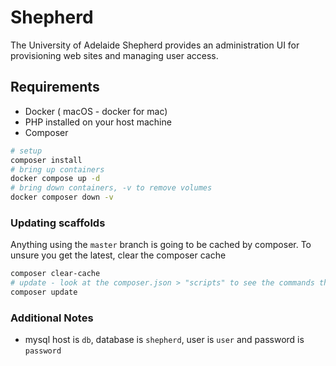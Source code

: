 Shepherd
========

The University of Adelaide Shepherd provides an administration UI for provisioning web sites and managing user access.

## Requirements

* Docker ( macOS - docker for mac)
* PHP installed on your host machine
* Composer


```bash
# setup 
composer install
# bring up containers
docker compose up -d
# bring down containers, -v to remove volumes
docker composer down -v
```

### Updating scaffolds 

Anything using the `master` branch is going to be cached by composer. To unsure you get the latest, clear the composer cache
```bash
composer clear-cache
# update - look at the composer.json > "scripts" to see the commands that are run during an update
composer update
```
### Additional Notes

- mysql host is `db`, database is `shepherd`, user is `user` and password is `password`
